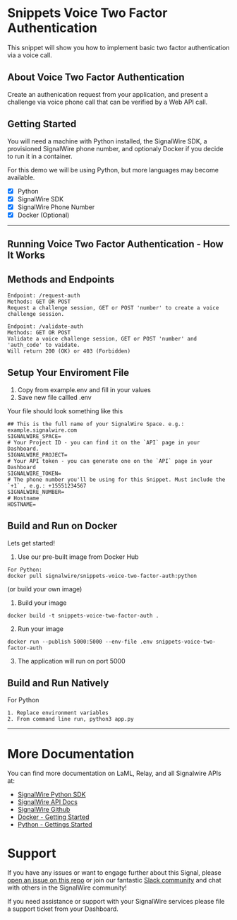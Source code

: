 # Snippets Voice Two Factor Authentication
This snippet will show you how to implement basic two factor authentication via a voice call.
## About Voice Two Factor Authentication
Create an authenication request from your application, and present a challenge via voice phone call that can be verified by a Web API call.
## Getting Started
You will need a machine with Python installed, the SignalWire SDK, a provisioned SignalWire phone number, and optionaly Docker if you decide to run it in a container.

For this demo we will be using Python, but more languages may become available.

- [x] Python
- [x] SignalWire SDK
- [x] SignalWire Phone Number
- [x] Docker (Optional)
----
## Running Voice Two Factor Authentication - How It Works
## Methods and Endpoints

```
Endpoint: /request-auth
Methods: GET OR POST
Request a challenge session, GET or POST 'number' to create a voice challenge session.
```

```
Endpoint: /validate-auth
Methods: GET OR POST
Validate a voice challenge session, GET or POST 'number' and 'auth_code' to vaidate.
Will return 200 (OK) or 403 (Forbidden)
```

## Setup Your Enviroment File

1. Copy from example.env and fill in your values
2. Save new file callled .env

Your file should look something like this
```
## This is the full name of your SignalWire Space. e.g.: example.signalwire.com
SIGNALWIRE_SPACE=
# Your Project ID - you can find it on the `API` page in your Dashboard.
SIGNALWIRE_PROJECT=
# Your API token - you can generate one on the `API` page in your Dashboard
SIGNALWIRE_TOKEN=
# The phone number you'll be using for this Snippet. Must include the `+1` , e.g.: +15551234567
SIGNALWIRE_NUMBER=
# Hostname
HOSTNAME=

```

## Build and Run on Docker
Lets get started!
1. Use our pre-built image from Docker Hub 
```
For Python:
docker pull signalwire/snippets-voice-two-factor-auth:python
```
(or build your own image)

1. Build your image
```
docker build -t snippets-voice-two-factor-auth .
```
2. Run your image
```
docker run --publish 5000:5000 --env-file .env snippets-voice-two-factor-auth
```
3. The application will run on port 5000

## Build and Run Natively
For Python
```
1. Replace environment variables
2. From command line run, python3 app.py
```

----
# More Documentation
You can find more documentation on LaML, Relay, and all Signalwire APIs at:
- [SignalWire Python SDK](https://github.com/signalwire/signalwire-python)
- [SignalWire API Docs](https://docs.signalwire.com)
- [SignalWire Github](https://gituhb.com/signalwire)
- [Docker - Getting Started](https://docs.docker.com/get-started/)
- [Python - Gettings Started](https://docs.python.org/3/using/index.html)

# Support
If you have any issues or want to engage further about this Signal, please [open an issue on this repo](../../issues) or join our fantastic [Slack community](https://signalwire.community) and chat with others in the SignalWire community!

If you need assistance or support with your SignalWire services please file a support ticket from your Dashboard. 

